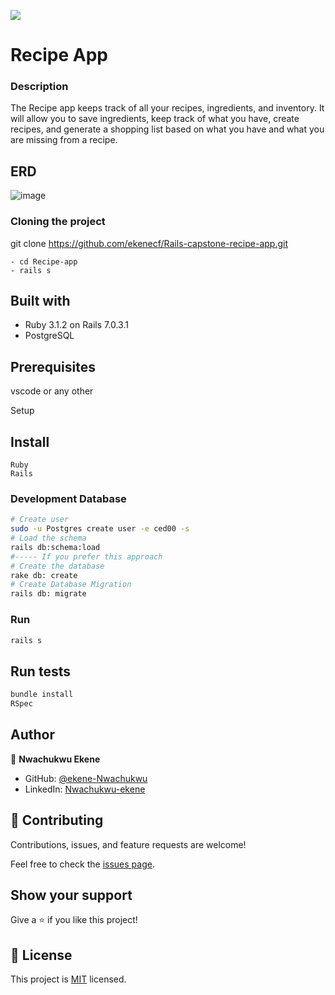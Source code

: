 ![](https://img.shields.io/badge/Microverse-blueviolet)
# Recipe App

### Description
The Recipe app keeps track of all your recipes, ingredients, and inventory. It will allow you to save ingredients, keep track of what you have, create recipes, and generate a shopping list based on what you have and what you are missing from a recipe.


## ERD
![image](https://raw.githubusercontent.com/microverseinc/curriculum-rails/main/recipe-app/images/recipe_erd_2_members.png?token=GHSAT0AAAAAABOWCPLA57LZBCWNNJLJ6BIEYXJSSPQ)

### Cloning the project

 git clone https://github.com/ekenecf/Rails-capstone-recipe-app.git <Your-Build-Directory>
``` 
- cd Recipe-app
- rails s
```


## Built with
- Ruby 3.1.2 on Rails 7.0.3.1
- PostgreSQL

## Prerequisites

vscode or any other

Setup
## Install
    Ruby
    Rails

### Development Database

```sh
# Create user
sudo -u Postgres create user -e ced00 -s
# Load the schema
rails db:schema:load
#----- If you prefer this approach
# Create the database
rake db: create
# Create Database Migration
rails db: migrate
```
### Run

```sh
rails s
```

## Run tests
```sh
bundle install
RSpec
```

## Author

👤 **Nwachukwu Ekene**

- GitHub: [@ekene-Nwachukwu](https://github.com/ekenecf)
- LinkedIn: [Nwachukwu-ekene](https://www.linkedin.com/in/nwachukwuekene/)

## 🤝 Contributing

Contributions, issues, and feature requests are welcome!

Feel free to check the [issues page](https://github.com/ekenecf/Rails-capstone-recipe-app/issues).

## Show your support

Give a ⭐️ if you like this project!

## 📝 License

This project is [MIT](./MIT.md) licensed.